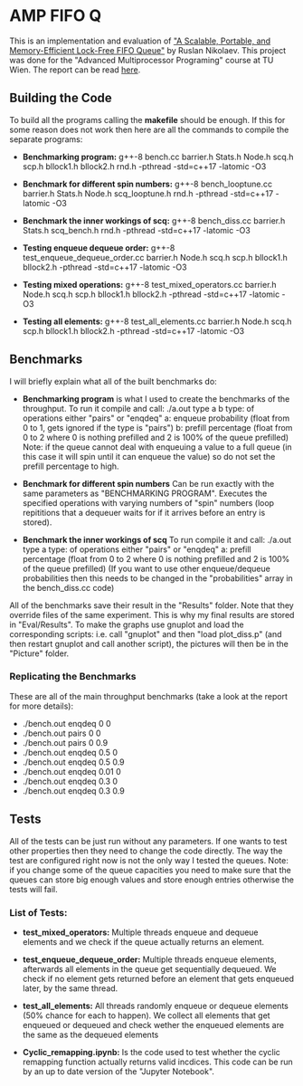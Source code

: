# AMP FIFO Q

This is an implementation and evaluation of ["A Scalable, Portable, and Memory-Efficient Lock-Free FIFO Queue"](https://arxiv.org/abs/1908.04511) by Ruslan Nikolaev. This project was done for the "Advanced Multiprocessor Programing" course at TU Wien. The report can be read [here](https://github.com/ocatias/AMP_FIFO_Q/blob/master/Report/report.pdf).



## Building the Code
To build all the programs calling the **makefile** should be enough. If this for some reason does not work
then here are all the commands to compile the separate programs:

- **Benchmarking program:** g++-8 bench.cc barrier.h Stats.h Node.h scq.h scp.h bllock1.h bllock2.h rnd.h -pthread -std=c++17 -latomic -O3

- **Benchmark for different spin numbers:** g++-8 bench_looptune.cc barrier.h Stats.h Node.h scq_looptune.h rnd.h -pthread -std=c++17 -latomic -O3

- **Benchmark the inner workings of scq:** g++-8  bench_diss.cc barrier.h Stats.h scq_bench.h rnd.h -pthread -std=c++17 -latomic -O3

- **Testing enqueue dequeue order:** g++-8 test_enqueue_dequeue_order.cc barrier.h Node.h scq.h scp.h  bllock1.h bllock2.h -pthread -std=c++17 -latomic -O3

- **Testing mixed operations:** g++-8 test_mixed_operators.cc barrier.h Node.h scq.h scp.h bllock1.h bllock2.h -pthread -std=c++17 -latomic -O3

- **Testing all elements:** g++-8 test_all_elements.cc barrier.h Node.h scq.h scp.h bllock1.h bllock2.h -pthread -std=c++17 -latomic -O3

## Benchmarks
I will briefly explain what all of the built benchmarks do:
- **Benchmarking program** is what I used to create the benchmarks of the throughput.
To run it compile and call: ./a.out type a b
type: of operations either "pairs" or "enqdeq"
a: enqueue probability (float from 0 to 1, gets ignored if the type is "pairs")
b: prefill percentage (float from 0 to 2 where 0 is nothing prefilled and 2 is 100% of the queue prefilled)
Note: if the queue cannot deal with enqueuing a value to a full queue (in this case it will spin until it can enqueue the value)
so do not set the prefill percentage to high.

- **Benchmark for different spin numbers**
Can be run exactly with the same parameters as "BENCHMARKING PROGRAM".
Executes the specified operations with varying numbers of "spin" numbers (loop repititions
that a dequeuer waits for if it arrives before an entry is stored).

- **Benchmark the inner workings of scq**
To run compile it and call: ./a.out type a
type: of operations either "pairs" or "enqdeq"
a: prefill percentage (float from 0 to 2 where 0 is nothing prefilled and 2 is 100% of the queue prefilled)
(If you want to use other enqueue/dequeue probabilities then this needs to be changed in the "probabilities" array in the bench_diss.cc code)

All of the benchmarks save their result in the "Results" folder. Note that they override files of the same experiment.
This is why my final results are stored in "Eval/Results". To make the graphs use gnuplot and load the corresponding scripts:
i.e. call "gnuplot" and then "load plot_diss.p" (and then restart gnuplot and call another script), the pictures will then be in the "Picture" folder.

### Replicating the Benchmarks
These are all of the main throughput benchmarks (take a look at the report for more details):
- ./bench.out enqdeq 0 0
- ./bench.out pairs 0 0
- ./bench.out pairs 0 0.9
- ./bench.out enqdeq 0.5 0
- ./bench.out enqdeq 0.5 0.9
- ./bench.out enqdeq 0.01 0
- ./bench.out enqdeq 0.3 0
- ./bench.out enqdeq 0.3 0.9


## Tests
All of the tests can be just run without any parameters. If one wants to test other properties then they
need to change the code directly. The way the test are configured right now is not the only way I tested the queues.
Note: if you change some of the queue capacities you need to make sure that the queues can store big enough values
and store enough entries otherwise the tests will fail.

### List of Tests:
- **test_mixed_operators:** Multiple threads enqueue and dequeue elements and we check if
  the queue actually returns an element.

- **test_enqueue_dequeue_order:** Multiple threads enqueue elements, afterwards all elements in the queue
  get sequentially dequeued. We check if no element gets returned before an element that gets
  enqueued later, by the same thread.

- **test_all_elements:** All threads randomly enqueue or dequeue elements (50% chance for each to happen).
  We collect all elements that get enqueued or dequeued and check wether the enqueued elements are the
  same as the dequeued elements

- **Cyclic_remapping.ipynb:**
  Is the code used to test whether the cyclic remapping function actually returns valid incdices.
  This code can be run by an up to date version of the "Jupyter Notebook".
